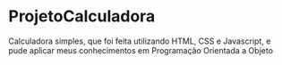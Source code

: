 # ProjetoCalculadora
Calculadora simples, que foi feita utilizando HTML, CSS e Javascript, e pude aplicar meus conhecimentos em Programação Orientada a Objeto
